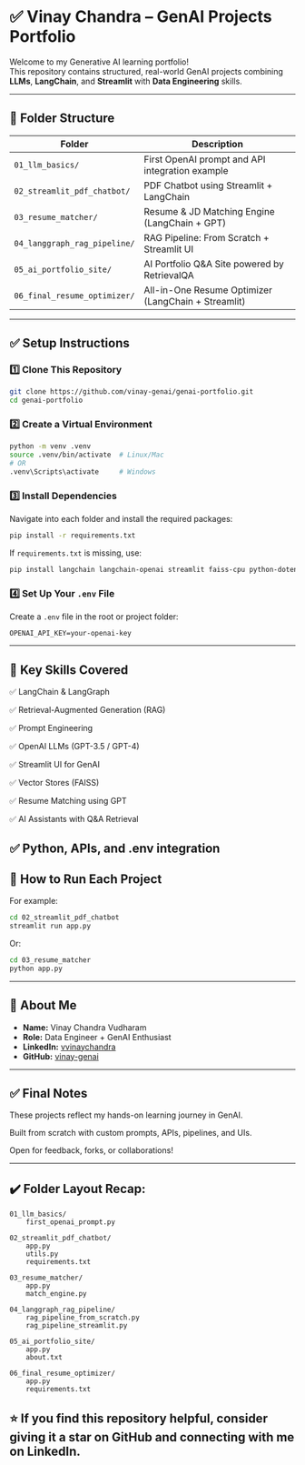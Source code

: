 # ✅ Vinay Chandra – GenAI Projects Portfolio

Welcome to my Generative AI learning portfolio!  
This repository contains structured, real-world GenAI projects combining **LLMs**, **LangChain**, and **Streamlit** with **Data Engineering** skills.

---

## 📁 Folder Structure

| Folder                       | Description                                         |
| ---------------------------- | --------------------------------------------------- |
| `01_llm_basics/`             | First OpenAI prompt and API integration example     |
| `02_streamlit_pdf_chatbot/`  | PDF Chatbot using Streamlit + LangChain             |
| `03_resume_matcher/`         | Resume & JD Matching Engine (LangChain + GPT)       |
| `04_langgraph_rag_pipeline/` | RAG Pipeline: From Scratch + Streamlit UI           |
| `05_ai_portfolio_site/`      | AI Portfolio Q\&A Site powered by RetrievalQA       |
| `06_final_resume_optimizer/` | All-in-One Resume Optimizer (LangChain + Streamlit) |

---

## ✅ Setup Instructions

### 1️⃣ Clone This Repository

```bash
git clone https://github.com/vinay-genai/genai-portfolio.git
cd genai-portfolio
```

### 2️⃣ Create a Virtual Environment

```bash
python -m venv .venv
source .venv/bin/activate  # Linux/Mac
# OR
.venv\Scripts\activate     # Windows
```

### 3️⃣ Install Dependencies

Navigate into each folder and install the required packages:

```bash
pip install -r requirements.txt
```

If `requirements.txt` is missing, use:

```bash
pip install langchain langchain-openai streamlit faiss-cpu python-dotenv
```

### 4️⃣ Set Up Your `.env` File

Create a `.env` file in the root or project folder:

```
OPENAI_API_KEY=your-openai-key
```

---

## 🎯 Key Skills Covered

✅ LangChain & LangGraph

✅ Retrieval-Augmented Generation (RAG)

✅ Prompt Engineering

✅ OpenAI LLMs (GPT-3.5 / GPT-4)

✅ Streamlit UI for GenAI

✅ Vector Stores (FAISS)

✅ Resume Matching using GPT

✅ AI Assistants with Q&A Retrieval

✅ Python, APIs, and .env integration
---

## 🚀 How to Run Each Project

For example:

```bash
cd 02_streamlit_pdf_chatbot
streamlit run app.py
```

Or:

```bash
cd 03_resume_matcher
python app.py
```

---

## 📢 About Me

* **Name:** Vinay Chandra Vudharam
* **Role:** Data Engineer + GenAI Enthusiast
* **LinkedIn:** [vvinaychandra](https://www.linkedin.com/in/vvinaychandra/)
* **GitHub:** [vinay-genai](https://github.com/chandra-vv)

---

## ✅ Final Notes

These projects reflect my hands-on learning journey in GenAI.

Built from scratch with custom prompts, APIs, pipelines, and UIs.

Open for feedback, forks, or collaborations!

---

## ✔️ Folder Layout Recap:

```
01_llm_basics/
    first_openai_prompt.py

02_streamlit_pdf_chatbot/
    app.py
    utils.py
    requirements.txt

03_resume_matcher/
    app.py
    match_engine.py

04_langgraph_rag_pipeline/
    rag_pipeline_from_scratch.py
    rag_pipeline_streamlit.py

05_ai_portfolio_site/
    app.py
    about.txt

06_final_resume_optimizer/
    app.py
    requirements.txt
```
⭐ If you find this repository helpful, consider giving it a star on GitHub and connecting with me on LinkedIn.
---
